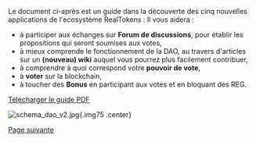 Le document ci-après est un guide dans la découverte des cinq nouvelles applications de l'ecosystème RealTokens :
Il vous aidera :

- à participer aux échanges sur **Forum de discussions**, pour établir les propositions qui seront soumises aux votes,
- à mieux comprende le fonctionnement de la DAO, au travers d'articles sur un **(nouveau) wiki** auquel vous pourrez plus facilement contribuer,
- à comprendre à quoi correspond votre **pouvoir de vote**,
- à **voter** sur la blockchain,
- à toucher des **Bonus** en participant aux votes et en bloquant des REG.

[Télécharger le guide PDF](/fr/fr/documents/tuto_gouvernance_dao_v2.pdf)

![schema_dao_v2.jpg](/fr/fr/assets/img/schema_dao_v2.jpg){.img75 .center}

[Page suivante](/fr/DAO/Perspectives)
